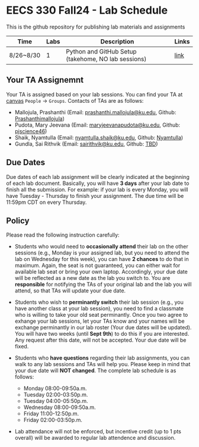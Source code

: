 # EECS 330 Fall24 - Lab Schedule
This is the github repository for publishing lab materials and assignments

| Time  |  Labs |      Description    | Links |
| ----- | ----- | ------------------- | --- |
| 8/26~8/30 | 1 | Python and GitHub Setup (takehome, NO lab sessions) | [link](https://github.com/ku-eecs330/lab-schedule/blob/main/Lab-1/Lab-1_fall24.md) |


## Your TA Assignemnt
Your TA is assigned based on your lab sessions. You can find your TA at [canvas](https://canvas.ku.edu/courses/104600/groups) `People` -> `Groups`. Contacts of TAs are as follows:

- Mallojula, Prashanthi (Email: <prashanthi.mallojula@ku.edu>, Github: [Prashanthimallojula](https://github.com/Prashanthimallojula))
- Pudota, Mary Jeevana (Email: <maryjeevanapudota@ku.edu>, Github: [pjscience46](https://github.com/pjscience46))
- Shaik, Nyamtulla (Email: <nyamtulla.shaik@ku.edu>, Github: [Nyamtulla](https://github.com/Nyamtulla))
- Gundla, Sai Rithvik (Email: <sairithvik@ku.edu>, Github: [TBD](https://github.com/))



## Due Dates
Due dates of each lab assignment will be clearly indicated at the beginning of each lab document. Basically, you will have **3 days** after your lab date to finish all the submission. For example: if your lab is every Monday, you will have Tuesday - Thursday to finish your assignment. The due time will be 11:59pm CDT on every Thursday.


## Policy
Please read the following instruction carefully:

- Students who would need to **occasionally attend** their lab on the other sessions (e.g., Monday is your assigned lab, but you need to attend the lab on Wednesday for this week), you can have **2 chances** to do that in maximum. Again, the seat is not guaranteed, you can either wait for available lab seat or bring your own laptop. Accordingly, your due date will be reflected as a new date as the lab you switch to. You are **responsible** for notifying the TAs of your original lab and the lab you will attend, so that TAs will update your due date.

- Students who wish to **perminantly switch** their lab session (e.g., you have another class at your lab session), you need to find a classmate who is willing to take your old seat perminantly. Once you two agree to exhange your lab sessions, let your TAs know and your names will be exchange perminantly in our lab roster (Your due dates will be updated). You will have two weeks (until **Sept 9th**) to do this if you are interested. Any request after this date, will not be accepted. Your due date will be fixed.

- Students who **have questions** regarding their lab assignments, you can walk to any lab sessions and TAs will help you. Please keep in mind that your due date will **NOT changed**. The complete lab schedule is as follows:
	- Monday 08:00-09:50a.m. 
	- Tuesday 02:00-03:50p.m. 
	- Tuesday 04:00-05:50p.m. 
	- Wednesday 08:00-09:50a.m. 
	- Friday 11:00-12:50p.m. 
	- Friday 02:00-03:50p.m. 

- Lab attendance will not be enforced, but incentive credit (up to 1 pts overall) will be awarded to regular lab attendence and discussion. 
